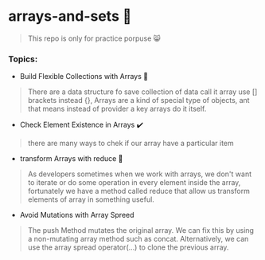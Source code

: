# arrays-and-sets :100: 

>This repo is only for practice porpuse :smile_cat: 

### Topics:
- Build Flexible Collections with Arrays :strawberry: 
> There are a data structure fo save collection of data call it array use [] brackets instead {}, Arrays are a kind of special type of objects, ant that means instead of provider a key arrays do it itself.

- Check Element Existence in Arrays :heavy_check_mark:
> there are many ways to chek if our array have a particular item

- transform Arrays with reduce :red_circle: 
> As developers sometimes when we work with arrays, we don't want to iterate or do some operation in every element inside the array, fortunately we have a method called reduce that allow us transform elements of array in something useful.

- Avoid Mutations with Array Spreed
> The push Method mutates the original array. We can fix this by using a non-mutating array method such as concat.
> Alternatively, we can use the array spread operator(...) to clone the previous array.